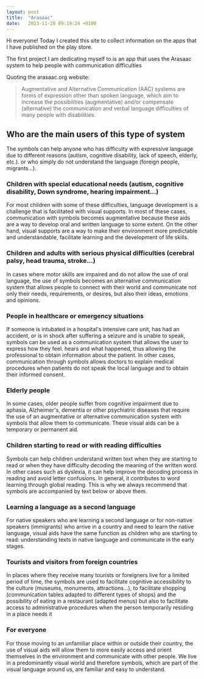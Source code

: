 ```yaml
---
layout: post
title:  "Arasaac"
date:   2023-11-28 09:19:24 +0100
---
```


Hi everyone! Today I created this site to collect information on the apps that I have published on the play store.

The first project I am dedicating myself to is an app that uses the Arasaac system to help people with communication difficulties

Quoting the arasaac.org website:

> Augmentative and Alternative Communication (AAC) systems are forms of expression other than spoken language, which aim to increase the possibilities (augmentative) and/or compensate (alternative) the communication and verbal language difficulties of many people with disabilities.

## Who are the main users of this type of system

The symbols can help anyone who has difficulty with expressive language due to different reasons (autism, cognitive disability, lack of speech, elderly, etc.). or who simply do not understand the language (foreign people, migrants...).

### Children with special educational needs (autism, cognitive disability, Down syndrome, hearing impairment...)
For most children with some of these difficulties, language development is a challenge that is facilitated with visual supports. In most of these cases, communication with symbols becomes augmentative because these aids are a way to develop oral and written language to some extent. On the other hand, visual supports are a way to make their environment more predictable and understandable, facilitate learning and the development of life skills.

### Children and adults with serious physical difficulties (cerebral palsy, head trauma, stroke...)
In cases where motor skills are impaired and do not allow the use of oral language, the use of symbols becomes an alternative communication system that allows people to connect with their world and communicate not only their needs, requirements, or desires, but also their ideas, emotions and opinions.

### People in healthcare or emergency situations
If someone is intubated in a hospital's intensive care unit, has had an accident, or is in shock after suffering a seizure and is unable to speak, symbols can be used as a communication system that allows the user to express how they feel. hears and what happened, thus allowing the professional to obtain information about the patient. In other cases, communication through symbols allows doctors to explain medical procedures when patients do not speak the local language and to obtain their informed consent.

### Elderly people
In some cases, older people suffer from cognitive impairment due to aphasia, Alzheimer's, dementia or other psychiatric diseases that require the use of an augmentative or alternative communication system with symbols that allow them to communicate. These visual aids can be a temporary or permanent aid.

### Children starting to read or with reading difficulties
Symbols can help children understand written text when they are starting to read or when they have difficulty decoding the meaning of the written word. In other cases such as dyslexia, it can help improve the decoding process in reading and avoid letter confusions. In general, it contributes to word learning through global reading. This is why we always recommend that symbols are accompanied by text below or above them.

### Learning a language as a second language
For native speakers who are learning a second language or for non-native speakers (immigrants) who arrive in a country and need to learn the native language, visual aids have the same function as children who are starting to read: understanding texts in native language and communicate in the early stages.

### Tourists and visitors from foreign countries
In places where they receive many tourists or foreigners live for a limited period of time, the symbols are used to facilitate cognitive accessibility to the culture (museums, monuments, attractions...), to facilitate shopping (communication tables adapted to different types of shops) and the possibility of eating in a restaurant (adapted menus) but also to facilitate access to administrative procedures when the person temporarily residing in a place needs it

### For everyone
For those moving to an unfamiliar place within or outside their country, the use of visual aids will allow them to more easily access and orient themselves in the environment and communicate with other people. We live in a predominantly visual world and therefore symbols, which are part of the visual language around us, are familiar and easy to understand.
